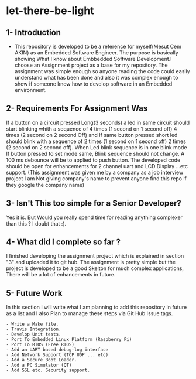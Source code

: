 # let-there-be-light

## 1- Introduction
- This repository is developed to be a reference for myself(Mesut Cem AKIN) as an Embedded Software Engineer. 
  The purpose is basically showing What I know about Embbedded Software Development.I choose an Assignment project 
  as a base for my repository. The assignment was simple enough so anyone reading the code could easily understand 
  what has been done and also it was complex enough to show if someone know how to develop software in an Embedded
  environment.

## 2- Requirements For Assignment Was
  If a button on a circuit pressed Long(3 seconds) a led in same circuit should start blinking whith a sequence of
  4 times (1 second on 1 second off) 4 times (2 second on 2 second Off) and If same button pressed short led should blink
  with a sequence of 2 times (1 second on 1 second off) 2 times (2 second on 2 second off). When Led blink sequence is in
  one blink mode If button pressed to set mode same, Blink sequence should not change. A 100 ms debounce will be to applied
  to push button. The developed code should be open for enhancements for 2 channel uart and LCD Display ...etc support.
  (This assignment was given me by a company as a job interview project I am Not giving company's name to prevent anyone
   find this repo if they google the company name)

## 3- Isn't This too simple for a Senior Developer?
   Yes it is. But Would you really spend time for reading anything complexer than this ? I doubt that :).

## 4- What did I complete so far ?
   I finished developing the assignment project which is explained in section  "3" and uploaded it to git hub.
   The assignment is pretty simple but the project is developed to be a good Skelton for much complex applications,
   There will be a lot of enhancements in future.

## 5- Future Work 
   In this section I will write what I am planning to add this repository in future as a list and I also
   Plan to manage these steps via Git Hub Issue tags.

	- Write a Make file.
	- Travis Integration.
	- Develop Unit tests.	
	- Port To Embedded Linux Platform (Raspberry Pi)
	- Port To RTOS (Free RTOS)
	- Add an UART based debug-log interface
	- Add Network Support (TCP UDP ... etc)
	- Add a Secure Boot Loader.
	- Add a PC Simulator (QT)
	- Add SSL etc. Security support.
  
